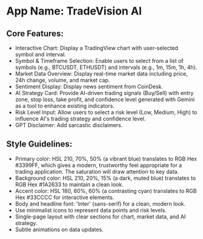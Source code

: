 # **App Name**: TradeVision AI

## Core Features:

- Interactive Chart: Display a TradingView chart with user-selected symbol and interval.
- Symbol & Timeframe Selection: Enable users to select from a list of symbols (e.g., BTCUSDT, ETHUSDT) and intervals (e.g., 1m, 15m, 1h, 4h).
- Market Data Overview: Display real-time market data including price, 24h change, volume, and market cap.
- Sentiment Display: Display news sentiment from CoinDesk.
- AI Strategy Card: Provide AI-driven trading signals (Buy/Sell) with entry zone, stop loss, take profit, and confidence level generated with Gemini as a tool to enhance existing indicators.
- Risk Level Input: Allow users to select a risk level (Low, Medium, High) to influence AI's trading strategy and confidence level.
- GPT Disclaimer: Add sarcastic disclaimers.

## Style Guidelines:

- Primary color: HSL 210, 70%, 50% (a vibrant blue) translates to RGB Hex #3399FF, which gives a modern, trustworthy feel appropriate for a trading application. The saturation will draw attention to key data.
- Background color: HSL 210, 20%, 15% (a dark, muted blue) translates to RGB Hex #1A2633 to maintain a clean look.
- Accent color: HSL 180, 60%, 60% (a contrasting cyan) translates to RGB Hex #33CCCC for interactive elements.
- Body and headline font: 'Inter' (sans-serif) for a clean, modern look.
- Use minimalist icons to represent data points and risk levels.
- Single-page layout with clear sections for chart, market data, and AI strategy.
- Subtle animations on data updates.